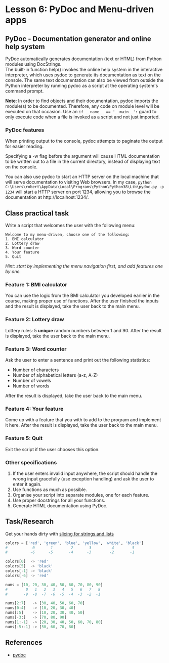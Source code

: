 # Lesson 6: PyDoc and Menu-driven apps

<!--
2.7.Interactive applications 
2.7.1. Overview of interactive applications. 
2.7.2. Building a simple interactive application.
-->

## PyDoc - Documentation generator and online help system
PyDoc automatically generates documentation (text or HTML) from Python modules using DocStrings.  
The built-in function help() invokes the online help system in the interactive interpreter, which uses pydoc to generate its documentation as text on the console. The same text documentation can also be viewed from outside the Python interpreter by running pydoc as a script at the operating system's command prompt.  

**Note**: In order to find objects and their documentation, pydoc imports the module(s) to be documented. Therefore, any code on module level will be executed on that occasion. Use an ```if __name__ == '__main__':``` guard to only execute code when a file is invoked as a script and not just imported.

### PyDoc features
When printing output to the console, pydoc attempts to paginate the output for easier reading.

Specifying a -w flag before the argument will cause HTML documentation to be written out to a file in the current directory, instead of displaying text on the console.

You can also use pydoc to start an HTTP server on the local machine that will serve documentation to visiting Web browsers. In my case,
```python C:\Users\robert\AppData\Local\Programs\Python\Python38\Lib\pydoc.py -p 1234``` will start a HTTP server on port 1234, allowing you to browse the documentation at http://localhost:1234/.

## Class practical task
Write a script that welcomes the user with the following menu:
~~~
Welcome to my menu-driven, choose one of the following:
1. BMI calculator
2. Lottery draw
3. Word counter
4. Your feature
5. Quit
~~~
*Hint: start by implementing the menu navigation first, and add features one by one.*

### Feature 1: BMI calculator
You can use the logic from the BMI calculator you developed earlier in the course, making proper use of functions. After the user finished the inputs and the result is displayed, take the user back to the main menu.


### Feature 2: Lottery draw
Lottery rules: 5 **unique** random numbers between 1 and 90. After the result is displayed, take the user back to the main menu.

### Feature 3: Word counter
Ask the user to enter a sentence and print out the following statistics:
* Number of characters
* Number of alphabetical letters (a-z, A-Z)
* Number of vowels
* Number of words

After the result is displayed, take the user back to the main menu.

### Feature 4: Your feature
Come up with a feature that you with to add to the program and implement it here. After the result is displayed, take the user back to the main menu.

### Feature 5: Quit
Exit the script if the user chooses this option.

### Other specifications
1. If the user enters invalid input anywhere, the script should handle the wrong input gracefully (use exception handling) and ask the user to enter it again.
1. Use functions as much as possible. 
1. Organise your script into separate modules, one for each feature.
1. Use proper docstrings for all your functions.
1. Generate HTML documentation using PyDoc.

## Task/Research
Get your hands dirty with [slicing for strings and lists](https://railsware.com/blog/python-for-machine-learning-indexing-and-slicing-for-lists-tuples-strings-and-other-sequential-types/)

```python
colors = ['red', 'green', 'blue', 'yellow', 'white', 'black']
#           0       1        2       3         4        5
#          -6      -5       -4      -3        -2       -1

colors[0]  -> 'red'
colors[5]  -> 'black'
colors[-1] -> 'black'
colors[-6] -> 'red'

nums = [10, 20, 30, 40, 50, 60, 70, 80, 90]
#        0   1   2   3   4   5   6   7   8
#       -9  -8  -7  -6  -5  -4  -3  -2  -1

nums[2:7]   -> [30, 40, 50, 60, 70]
nums[0:4]   -> [10, 20, 30, 40]
nums[:5]    -> [10, 20, 30, 40, 50]
nums[-3:]   -> [70, 80, 90]
nums[1:-1]  -> [20, 30, 40, 50, 60, 70, 80]
nums[-5:-1] -> [50, 60, 70, 80]
```

## References
* [pydoc](https://docs.python.org/3/library/pydoc.html)

